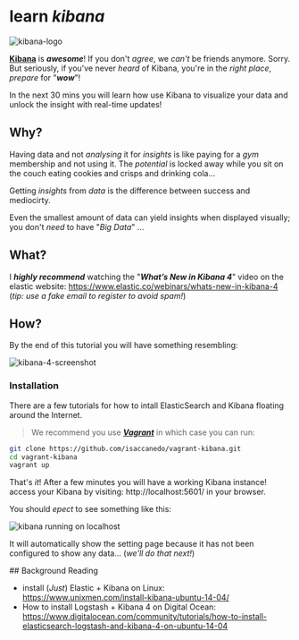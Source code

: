 # learn *kibana*

![kibana-logo](https://cloud.githubusercontent.com/assets/194400/10302959/2fb98d1a-6c08-11e5-9a64-69594fff14da.png)

[**Kibana**](https://www.elastic.co/products/kibana) is ***awesome***!
If you don't *agree*, we *can't* be friends anymore.
Sorry.  
But seriously, if you've never *heard* of Kibana,
you're in the *right place*, *prepare* for "***wow***"!

In the next 30 mins you will learn how use Kibana to visualize your data and unlock the insight with real-time updates!

## Why?

Having data and not *analysing* it for *insights* is like
paying for a *gym* membership and not using it.
The *potential* is locked away while you sit on the couch
eating cookies and crisps and drinking cola...

Getting *insights* from *data* is the difference between
success and mediocirty.


Even the smallest amount of data can yield insights
when displayed visually; you don't *need* to have "*Big Data*" ...

## What?

I ***highly recommend*** watching the "***What’s New in Kibana 4***" video
on the elastic website: https://www.elastic.co/webinars/whats-new-in-kibana-4
(*tip: use a fake email to register to avoid spam!*)

## How?

By the end of this tutorial you will have something resembling:

![kibana-4-screenshot](https://cloud.githubusercontent.com/assets/194400/10303313/c27c089c-6c0a-11e5-92b9-c9b702b1ed39.png)

### Installation

There are a few tutorials for how to intall ElasticSearch and Kibana
floating around the Internet.

> We recommend you use [***Vagrant***](https://github.com/dwyl/learn-vagrant)
in which case you can run:

```sh
git clone https://github.com/isaccanedo/vagrant-kibana.git
cd vagrant-kibana
vagrant up
```
That's *it*! After a few minutes you will have a working Kibana instance!
access your Kibana by visiting: http://localhost:5601/ in your browser.

You should *epect* to see something like this:

![kibana running on localhost](https://cloud.githubusercontent.com/assets/194400/10338354/822377dc-6cfd-11e5-8dce-2e3ed7d8f749.png)

It will automatically show the setting page because it has not been configured
to show any data... (*we'll do that next!*)



## Background Reading

+ install (*Just*) Elastic + Kibana on Linux: https://www.unixmen.com/install-kibana-ubuntu-14-04/
+ How to install Logstash + Kibana 4 on Digital Ocean:
https://www.digitalocean.com/community/tutorials/how-to-install-elasticsearch-logstash-and-kibana-4-on-ubuntu-14-04
